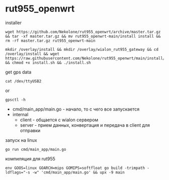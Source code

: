# rut955_openwrt

installer
```shell
wget https://github.com/Nekolone/rut955_openwrt/archive/master.tar.gz && tar -xf master.tar.gz && mv rut955_openwrt-main/install install && rm -rf master.tar.gz rut955_openwrt-main
```
```shell
mkdir /overlay/install && mkdir /overlay/wialon_rut955_gateway && cd /overlay/install && wget https://raw.githubusercontent.com/Nekolone/rut955_openwrt/main/install/install.sh && chmod +x install.sh && ./install.sh
```

get gps data
```shell
cat /dev/ttyUSB2
```
or
```shell
gpsctl -h
```


* cmd/main_app/main.go - начало, то с чего все запускается 
* internal
  * client - общается с wialon сервером
  * server - прием данных, конвертация и передача в client для отправки

запуск на linux
```shell
go run cmd/main_app/main.go
```

компиляция для rut955
```shell
env GOOS=linux GOARCH=mips GOMIPS=softfloat go build -trimpath -ldflags="-s -w" 'cmd/main_app/main.go' && upx -9 main
```